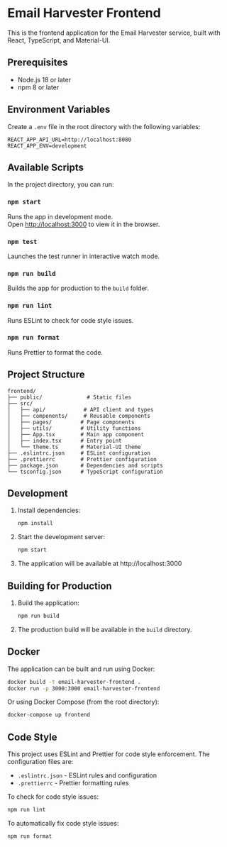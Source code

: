 # Email Harvester Frontend

This is the frontend application for the Email Harvester service, built with React, TypeScript, and Material-UI.

## Prerequisites

- Node.js 18 or later
- npm 8 or later

## Environment Variables

Create a `.env` file in the root directory with the following variables:

```env
REACT_APP_API_URL=http://localhost:8080
REACT_APP_ENV=development
```

## Available Scripts

In the project directory, you can run:

### `npm start`

Runs the app in development mode.\
Open [http://localhost:3000](http://localhost:3000) to view it in the browser.

### `npm test`

Launches the test runner in interactive watch mode.

### `npm run build`

Builds the app for production to the `build` folder.

### `npm run lint`

Runs ESLint to check for code style issues.

### `npm run format`

Runs Prettier to format the code.

## Project Structure

```
frontend/
├── public/              # Static files
├── src/
│   ├── api/            # API client and types
│   ├── components/     # Reusable components
│   ├── pages/         # Page components
│   ├── utils/         # Utility functions
│   ├── App.tsx        # Main app component
│   ├── index.tsx      # Entry point
│   └── theme.ts       # Material-UI theme
├── .eslintrc.json     # ESLint configuration
├── .prettierrc        # Prettier configuration
├── package.json       # Dependencies and scripts
└── tsconfig.json      # TypeScript configuration
```

## Development

1. Install dependencies:
   ```bash
   npm install
   ```

2. Start the development server:
   ```bash
   npm start
   ```

3. The application will be available at http://localhost:3000

## Building for Production

1. Build the application:
   ```bash
   npm run build
   ```

2. The production build will be available in the `build` directory.

## Docker

The application can be built and run using Docker:

```bash
docker build -t email-harvester-frontend .
docker run -p 3000:3000 email-harvester-frontend
```

Or using Docker Compose (from the root directory):

```bash
docker-compose up frontend
```

## Code Style

This project uses ESLint and Prettier for code style enforcement. The configuration files are:

- `.eslintrc.json` - ESLint rules and configuration
- `.prettierrc` - Prettier formatting rules

To check for code style issues:
```bash
npm run lint
```

To automatically fix code style issues:
```bash
npm run format
``` 